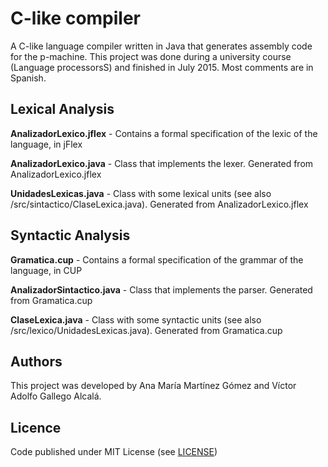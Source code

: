 # C-like compiler

A C-like language compiler written in Java that generates assembly code for the p-machine. This project was done during a university course (Language processorsS) and finished in July 2015. Most comments are in Spanish.


## Lexical Analysis

**AnalizadorLexico.jflex** - Contains a formal specification of the lexic of the language, in jFlex

**AnalizadorLexico.java** - Class that implements the lexer. Generated from AnalizadorLexico.jflex

**UnidadesLexicas.java** - Class with some lexical units (see also /src/sintactico/ClaseLexica.java). Generated from AnalizadorLexico.jflex


## Syntactic Analysis

**Gramatica.cup** - Contains a formal specification of the grammar of the language, in CUP

**AnalizadorSintactico.java** - Class that implements the parser. Generated from Gramatica.cup

**ClaseLexica.java** - Class with some syntactic units (see also /src/lexico/UnidadesLexicas.java). Generated from Gramatica.cup



## Authors

This project was developed by Ana María Martínez Gómez and Víctor Adolfo Gallego Alcalá.



## Licence

Code published under MIT License (see [LICENSE](LICENSE))
